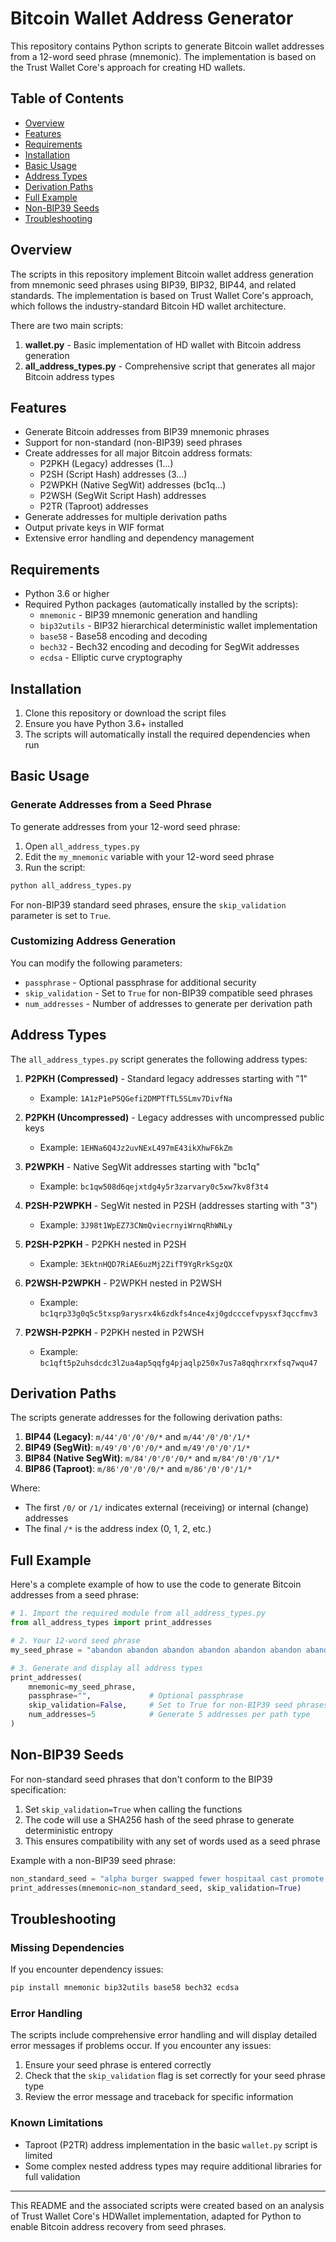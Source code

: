# Bitcoin Wallet Address Generator

This repository contains Python scripts to generate Bitcoin wallet addresses from a 12-word seed phrase (mnemonic). The implementation is based on the Trust Wallet Core's approach for creating HD wallets.

## Table of Contents

- [Overview](#overview)
- [Features](#features)
- [Requirements](#requirements)
- [Installation](#installation)
- [Basic Usage](#basic-usage)
- [Address Types](#address-types)
- [Derivation Paths](#derivation-paths)
- [Full Example](#full-example)
- [Non-BIP39 Seeds](#non-bip39-seeds)
- [Troubleshooting](#troubleshooting)

## Overview

The scripts in this repository implement Bitcoin wallet address generation from mnemonic seed phrases using BIP39, BIP32, BIP44, and related standards. The implementation is based on Trust Wallet Core's approach, which follows the industry-standard Bitcoin HD wallet architecture.

There are two main scripts:
1. **wallet.py** - Basic implementation of HD wallet with Bitcoin address generation
2. **all_address_types.py** - Comprehensive script that generates all major Bitcoin address types

## Features

- Generate Bitcoin addresses from BIP39 mnemonic phrases
- Support for non-standard (non-BIP39) seed phrases
- Create addresses for all major Bitcoin address formats:
  - P2PKH (Legacy) addresses (1...)
  - P2SH (Script Hash) addresses (3...)
  - P2WPKH (Native SegWit) addresses (bc1q...)
  - P2WSH (SegWit Script Hash) addresses
  - P2TR (Taproot) addresses
- Generate addresses for multiple derivation paths
- Output private keys in WIF format
- Extensive error handling and dependency management

## Requirements

- Python 3.6 or higher
- Required Python packages (automatically installed by the scripts):
  - `mnemonic` - BIP39 mnemonic generation and handling
  - `bip32utils` - BIP32 hierarchical deterministic wallet implementation
  - `base58` - Base58 encoding and decoding
  - `bech32` - Bech32 encoding and decoding for SegWit addresses
  - `ecdsa` - Elliptic curve cryptography

## Installation

1. Clone this repository or download the script files
2. Ensure you have Python 3.6+ installed
3. The scripts will automatically install the required dependencies when run

## Basic Usage

### Generate Addresses from a Seed Phrase

To generate addresses from your 12-word seed phrase:

1. Open `all_address_types.py`
2. Edit the `my_mnemonic` variable with your 12-word seed phrase
3. Run the script:

```bash
python all_address_types.py
```

For non-BIP39 standard seed phrases, ensure the `skip_validation` parameter is set to `True`.

### Customizing Address Generation

You can modify the following parameters:

- `passphrase` - Optional passphrase for additional security
- `skip_validation` - Set to `True` for non-BIP39 compatible seed phrases
- `num_addresses` - Number of addresses to generate per derivation path

## Address Types

The `all_address_types.py` script generates the following address types:

1. **P2PKH (Compressed)** - Standard legacy addresses starting with "1"
   - Example: `1A1zP1eP5QGefi2DMPTfTL5SLmv7DivfNa`
   
2. **P2PKH (Uncompressed)** - Legacy addresses with uncompressed public keys
   - Example: `1EHNa6Q4Jz2uvNExL497mE43ikXhwF6kZm`

3. **P2WPKH** - Native SegWit addresses starting with "bc1q"
   - Example: `bc1qw508d6qejxtdg4y5r3zarvary0c5xw7kv8f3t4`

4. **P2SH-P2WPKH** - SegWit nested in P2SH (addresses starting with "3")
   - Example: `3J98t1WpEZ73CNmQviecrnyiWrnqRhWNLy`

5. **P2SH-P2PKH** - P2PKH nested in P2SH
   - Example: `3EktnHQD7RiAE6uzMj2ZifT9YgRrkSgzQX`

6. **P2WSH-P2WPKH** - P2WPKH nested in P2WSH
   - Example: `bc1qrp33g0q5c5txsp9arysrx4k6zdkfs4nce4xj0gdcccefvpysxf3qccfmv3`

7. **P2WSH-P2PKH** - P2PKH nested in P2WSH
   - Example: `bc1qft5p2uhsdcdc3l2ua4ap5qqfg4pjaqlp250x7us7a8qqhrxrxfsq7wqu47`

## Derivation Paths

The scripts generate addresses for the following derivation paths:

1. **BIP44 (Legacy)**: `m/44'/0'/0'/0/*` and `m/44'/0'/0'/1/*`
2. **BIP49 (SegWit)**: `m/49'/0'/0'/0/*` and `m/49'/0'/0'/1/*`
3. **BIP84 (Native SegWit)**: `m/84'/0'/0'/0/*` and `m/84'/0'/0'/1/*`
4. **BIP86 (Taproot)**: `m/86'/0'/0'/0/*` and `m/86'/0'/0'/1/*`

Where:
- The first `/0/` or `/1/` indicates external (receiving) or internal (change) addresses
- The final `/*` is the address index (0, 1, 2, etc.)

## Full Example

Here's a complete example of how to use the code to generate Bitcoin addresses from a seed phrase:

```python
# 1. Import the required module from all_address_types.py
from all_address_types import print_addresses

# 2. Your 12-word seed phrase
my_seed_phrase = "abandon abandon abandon abandon abandon abandon abandon abandon abandon abandon abandon about"

# 3. Generate and display all address types
print_addresses(
    mnemonic=my_seed_phrase,
    passphrase="",             # Optional passphrase
    skip_validation=False,     # Set to True for non-BIP39 seed phrases
    num_addresses=5            # Generate 5 addresses per path type
)
```

## Non-BIP39 Seeds

For non-standard seed phrases that don't conform to the BIP39 specification:

1. Set `skip_validation=True` when calling the functions
2. The code will use a SHA256 hash of the seed phrase to generate deterministic entropy
3. This ensures compatibility with any set of words used as a seed phrase

Example with a non-BIP39 seed phrase:

```python
non_standard_seed = "alpha burger swapped fewer hospitaal cast promote album change scrub divorced exit"
print_addresses(mnemonic=non_standard_seed, skip_validation=True)
```

## Troubleshooting

### Missing Dependencies

If you encounter dependency issues:

```bash
pip install mnemonic bip32utils base58 bech32 ecdsa
```

### Error Handling

The scripts include comprehensive error handling and will display detailed error messages if problems occur. If you encounter any issues:

1. Ensure your seed phrase is entered correctly
2. Check that the `skip_validation` flag is set correctly for your seed phrase type
3. Review the error message and traceback for specific information

### Known Limitations

- Taproot (P2TR) address implementation in the basic `wallet.py` script is limited
- Some complex nested address types may require additional libraries for full validation

---

This README and the associated scripts were created based on an analysis of Trust Wallet Core's HDWallet implementation, adapted for Python to enable Bitcoin address recovery from seed phrases. 